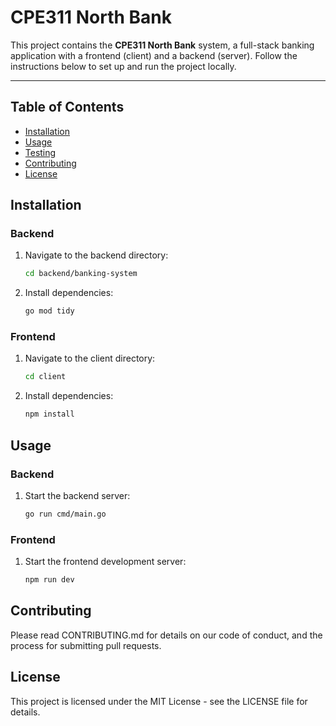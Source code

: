 # CPE311 North Bank

This project contains the **CPE311 North Bank** system, a full-stack banking application with a frontend (client) and a backend (server). Follow the instructions below to set up and run the project locally.

---

## Table of Contents
- [Installation](#installation)
- [Usage](#usage)
- [Testing](#testing)
- [Contributing](#contributing)
- [License](#license)

## Installation
### Backend
1. Navigate to the backend directory:
    ```sh
    cd backend/banking-system
    ```
2. Install dependencies:
    ```sh
    go mod tidy
    ```

### Frontend
1. Navigate to the client directory:
    ```sh
    cd client
    ```
2. Install dependencies:
    ```sh
    npm install
    ```

## Usage
### Backend
1. Start the backend server:
    ```sh
    go run cmd/main.go
    ```

### Frontend
1. Start the frontend development server:
    ```sh
    npm run dev
    ```

## Contributing
Please read CONTRIBUTING.md for details on our code of conduct, and the process for submitting pull requests.

## License
This project is licensed under the MIT License - see the LICENSE file for details.
